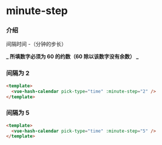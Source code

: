 # minute-step

### 介绍

间隔时间 -（分钟的步长）

**_ 所填数字必须为 60 的约数（60 除以该数字没有余数） _**

### 间隔为 2

```html
<template>
  <vue-hash-calendar pick-type="time" :minute-step="2" />
</template>
```

### 间隔为 5

```html
<template>
  <vue-hash-calendar pick-type="time" :minute-step="5" />
</template>
```
